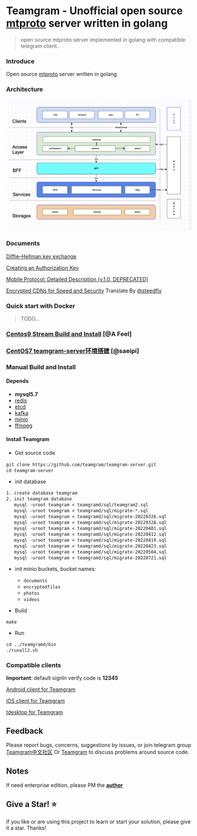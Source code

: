 # Teamgram - Unofficial open source [mtproto](https://core.telegram.org/mtproto) server written in golang
> open source mtproto server implemented in golang with compatible telegram client.

### Introduce
Open source [mtproto](https://core.telegram.org/mtproto) server written in golang

### Architecture
![Architecture](docs/image/architecture-001.png)

### Documents
[Diffie–Hellman key exchange](docs/dh-key-exchange.md)

[Creating an Authorization Key](docs/Creating_an_Authorization_Key.md)

[Mobile Protocol: Detailed Description (v.1.0, DEPRECATED)](docs/Mobile_Protocol-Detailed_Description_v.1.0_DEPRECATED.md)

[Encrypted CDNs for Speed and Security](docs/cdn.md) Translate By [@steedfly](https://github.com/steedfly)

### Quick start with Docker
> TODO...

### [Centos9 Stream Build and Install](docs/install-centos-9.md) [@A Feel]
### [CentOS7 teamgram-server环境搭建](docs/install-centos-7.md) [@saeipi]

### Manual Build and Install
#### Depends
- **mysql5.7**
- [redis](https://redis.io/)
- [etcd](https://etcd.io/)
- [kafka](https://kafka.apache.org/quickstart)
- [minio](https://docs.min.io/docs/minio-quickstart-guide.html#GNU/Linux)
- [ffmpeg](https://www.johnvansickle.com/ffmpeg/)

#### Install Teamgram
- Get source code　
```
git clone https://github.com/teamgram/teamgram-server.git
cd teamgram-server
```

- init database
```
1. create database teamgram
2. init teamgram database
   mysql -uroot teamgram < teamgramd/sql/teamgram2.sql
   mysql -uroot teamgram < teamgramd/sql/migrate-*.sql
   mysql -uroot teamgram < teamgramd/sql/migrate-20220326.sql
   mysql -uroot teamgram < teamgramd/sql/migrate-20220328.sql
   mysql -uroot teamgram < teamgramd/sql/migrate-20220401.sql
   mysql -uroot teamgram < teamgramd/sql/migrate-20220412.sql
   mysql -uroot teamgram < teamgramd/sql/migrate-20220419.sql
   mysql -uroot teamgram < teamgramd/sql/migrate-20220423.sql
   mysql -uroot teamgram < teamgramd/sql/migrate-20220504.sql
   mysql -uroot teamgram < teamgramd/sql/migrate-20220721.sql
```

- init minio buckets, bucket names:
  - `documents`
  - `encryptedfiles`
  - `photos`
  - `videos`

- Build
```
make
```

- Run
```
cd ../teamgramd/bin
./runall2.sh
```


### Compatible clients
**Important**: default signIn verify code is **12345**

[Android client for Teamgram](clients/teamgram-android.md)

[iOS client for Teamgram](clients/teamgram-ios.md)

[tdesktop for Teamgram](clients/teamgram-tdesktop.md)

## Feedback
Please report bugs, concerns, suggestions by issues, or join telegram group [Teamgram中文社区](https://t.me/+S1_22-6EM1BaffXS) Or [Teamgram](https://t.me/+TjD5LZJ5XLRlCYLF) to discuss problems around source code.

## Notes
If need enterprise edition, please PM the **[author](https://t.me/benqi)**

## Give a Star! ⭐

If you like or are using this project to learn or start your solution, please give it a star. Thanks!
